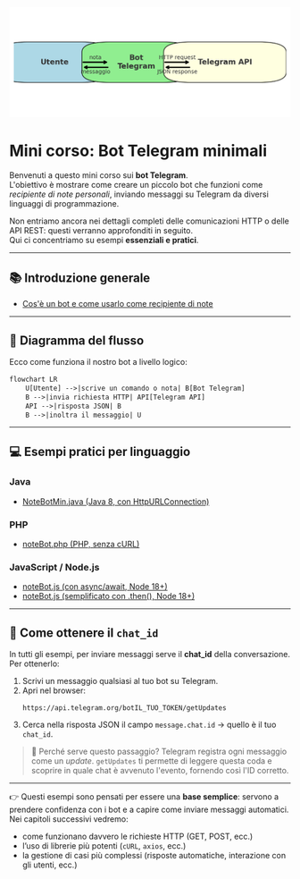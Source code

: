 ![Flusso Bot Telegram](bot_telegram_flow.png)

# Mini corso: Bot Telegram minimali

Benvenuti a questo mini corso sui **bot Telegram**.  
L'obiettivo è mostrare come creare un piccolo bot che funzioni come *recipiente di note personali*, inviando messaggi su Telegram da diversi linguaggi di programmazione.

Non entriamo ancora nei dettagli completi delle comunicazioni HTTP o delle API REST: questi verranno approfonditi in seguito.  
Qui ci concentriamo su esempi **essenziali e pratici**.

---

## 📚 Introduzione generale
- [Cos'è un bot e come usarlo come recipiente di note](bot_telegram_note.md)

---

## 🔄 Diagramma del flusso

Ecco come funziona il nostro bot a livello logico:

```mermaid
flowchart LR
    U[Utente] -->|scrive un comando o nota| B[Bot Telegram]
    B -->|invia richiesta HTTP| API[Telegram API]
    API -->|risposta JSON| B
    B -->|inoltra il messaggio| U
```

---

## 💻 Esempi pratici per linguaggio

### Java
- [NoteBotMin.java (Java 8, con HttpURLConnection)](NoteBotMin.md)

### PHP
- [noteBot.php (PHP, senza cURL)](NoteBotPHP.md)

### JavaScript / Node.js
- [noteBot.js (con async/await, Node 18+)](NoteBotJS.md)
- [noteBot.js (semplificato con .then(), Node 18+)](NoteBotJS_then.md)

---

## 📌 Come ottenere il `chat_id`
In tutti gli esempi, per inviare messaggi serve il **chat_id** della conversazione.  
Per ottenerlo:
1. Scrivi un messaggio qualsiasi al tuo bot su Telegram.
2. Apri nel browser:  
   ```
   https://api.telegram.org/botIL_TUO_TOKEN/getUpdates
   ```
3. Cerca nella risposta JSON il campo `message.chat.id` → quello è il tuo `chat_id`.

> 🔑 Perché serve questo passaggio? Telegram registra ogni messaggio come un *update*. `getUpdates` ti permette di leggere questa coda e scoprire in quale chat è avvenuto l'evento, fornendo così l'ID corretto.

---

👉 Questi esempi sono pensati per essere una **base semplice**: servono a prendere confidenza con i bot e a capire come inviare messaggi automatici.  
Nei capitoli successivi vedremo:
- come funzionano davvero le richieste HTTP (GET, POST, ecc.)
- l’uso di librerie più potenti (`cURL`, `axios`, ecc.)
- la gestione di casi più complessi (risposte automatiche, interazione con gli utenti, ecc.)
